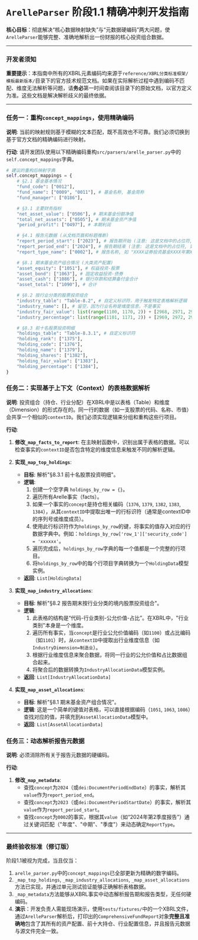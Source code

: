 # `ArelleParser` 阶段1.1 精确冲刺开发指南

**核心目标**：彻底解决“核心数据映射缺失”与“元数据硬编码”两大问题，使`ArelleParser`能够完整、准确地解析出一份财报的核心投资组合数据。

---

### **开发者须知**

**重要提示**：本指南中所有的XBRL元素编码均来源于`reference/XBRL分类标准框架/模板最新版本/`目录下的官方技术规范文档。如果在实际解析过程中遇到编码不匹配、维度无法解析等问题，请**务必**第一时间查阅该目录下的原始文档，以官方定义为准。这些文档是解决解析歧义的最终依据。

---

### **任务一：重构`concept_mappings`，使用精确编码**

**说明**: 当前的映射规则基于模糊的文本匹配，既不高效也不可靠。我们必须切换到基于官方文档的精确编码进行映射。

**行动**:
请开发团队使用以下精确编码重构`src/parsers/arelle_parser.py`中的`self.concept_mappings`字典。

```python
# 建议的重构后映射字典
self.concept_mappings = {
    # §2.1 基金基本情况
    "fund_code": ["0012"],
    "fund_name": ["0009", "0011"], # 基金名称, 基金简称
    "fund_manager": ["0186"],

    # §3.1 主要财务指标
    "net_asset_value": ["0506"], # 期末基金份额净值
    "total_net_assets": ["0505"], # 期末基金资产净值
    "period_profit": ["0497"], # 本期利润

    # §4.1 报告元数据 (从文档页眉和标题推断)
    "report_period_start": ["2023"], # 报告期开始 (注意: 这是文档中的占位符, 实际XBRL标签可能为 dei:DocumentPeriodStartDate)
    "report_period_end": ["2024"], # 报告期结束 (注意: 这是文档中的占位符, 实际XBRL标签可能为 dei:DocumentPeriodEndDate)
    "report_type_name": ["0002"], # 报告名称, 如 "XXXX证券投资基金XXXX年第X季度报告"

    # §8.1 期末基金资产组合情况 (大类资产配置)
    "asset_equity": ["1051"], # 权益投资-股票
    "asset_bond": ["1063"], # 固定收益投资-债券
    "asset_cash": ["1086"], # 银行存款和结算备付金合计
    "asset_total": ["1090"], # 合计

    # §8.2 按行业分类的股票投资组合
    "industry_table": "Table-8.2", # 自定义标识符，用于触发特定表格解析逻辑
    "industry_name": [], # 留空，因为行业名称是维度信息，不是事实
    "industry_fair_value": list(range(1100, 1170, 2)) + [2968, 2971, 2974, 2977, 2980, 2983, 2986, 2989, 2992, 2995, 2998, 3001, 3004, 3007, 3010, 3013], # 所有行业的公允价值编码
    "industry_percentage": list(range(1101, 1171, 2)) + [2969, 2972, 2975, 2978, 2981, 2984, 2987, 2990, 2993, 2996, 2999, 3002, 3005, 3008, 3011, 3014], # 所有行业的净值比例编码

    # §8.3 前十名股票投资明细
    "holdings_table": "Table-8.3.1", # 自定义标识符
    "holding_rank": ["1375"],
    "holding_code": ["1376"],
    "holding_name": ["1379"],
    "holding_shares": ["1382"],
    "holding_fair_value": ["1383"],
    "holding_percentage": ["1384"],
}
```

### **任务二：实现基于上下文（Context）的表格数据解析**

**说明**: 投资组合（持仓、行业分配）在XBRL中是以表格（Table）和维度（Dimension）的形式存在的。同一行的数据（如一支股票的代码、名称、市值）会共享一个相似的`contextID`。我们必须实现逻辑来分组和重构这些行项目。

**行动**:
1.  **修改`_map_facts_to_report`**: 在主映射函数中，识别出属于表格的数据。可以检查事实的`contextID`是否包含特定的维度信息来触发不同的解析逻辑。

2.  **实现`_map_top_holdings`**:
    *   **目标**: 解析"§8.3.1 前十名股票投资明细"。
    *   **逻辑**:
        1.  创建一个空字典 `holdings_by_row = {}`。
        2.  遍历所有Arelle事实（facts）。
        3.  如果一个事实的`concept`是持仓相关编码（`1376`, `1379`, `1382`, `1383`, `1384`），从其`contextID`中提取出唯一的行标识符（通常是contextID中的序列号或维度成员）。
        4.  使用此行标识符作为`holdings_by_row`的键，将事实的值存入对应的行数据字典中。例如：`holdings_by_row['row_1']['security_code'] = 'xxxxxx'`。
        5.  遍历完成后，`holdings_by_row`字典的每一个值都是一个完整的行项目。
        6.  将`holdings_by_row`中的每个行项目字典转换为一个`HoldingData`模型实例。
    *   **返回**: `List[HoldingData]`

3.  **实现`_map_industry_allocations`**:
    *   **目标**: 解析"§8.2 报告期末按行业分类的境内股票投资组合"。
    *   **逻辑**:
        1.  此表格的结构是“代码-行业类别-公允价值-占比”。在XBRL中，"行业类别"本身是一个维度。
        2.  遍历所有事实，当`concept`是行业公允价值编码（如`1100`）或占比编码（如`1101`）时，从`contextID`中提取出行业维度信息（如`IndustryDimension=制造业`）。
        3.  根据行业维度信息来聚合数据，将同一行业的公允价值和占比数据组合起来。
        4.  将聚合后的数据转换为`IndustryAllocationData`模型实例。
    *   **返回**: `List[IndustryAllocationData]`

4.  **实现`_map_asset_allocations`**:
    *   **目标**: 解析"§8.1 期末基金资产组合情况"。
    *   **逻辑**: 这是一个简单的键值对表格，可以直接根据编码（`1051`, `1063`, `1086`）查找对应的值，并填充到`AssetAllocationData`模型中。
    *   **返回**: `List[AssetAllocationData]`

### **任务三：动态解析报告元数据**

**说明**: 必须消除所有关于报告元数据的硬编码。

**行动**:
1.  **修改`_map_metadata`**:
    *   查找`concept`为`2024`（或`dei:DocumentPeriodEndDate`）的事实，解析其`value`作为`report_period_end`。
    *   查找`concept`为`2023`（或`dei:DocumentPeriodStartDate`）的事实，解析其`value`作为`report_period_start`。
    *   查找`concept`为`0002`的事实，根据其`value`（如“2024年第2季度报告”）通过关键词匹配（"年度"、"中期"、"季度"）来动态确定`ReportType`。

---

### **最终验收标准（修订版）**

阶段1.1被视为完成，当且仅当：
1.  `arelle_parser.py`中的`concept_mappings`已全部更新为精确的数字编码。
2.  `_map_top_holdings`, `_map_industry_allocations`, `_map_asset_allocations`方法已实现，并通过单元测试验证能够正确解析表格数据。
3.  `_map_metadata`方法能够从XBRL事实中动态解析报告期和报告类型，无任何硬编码。
4.  **演示**：开发负责人需能现场演示，使用`tests/fixtures/`中的一个XBRL文件，通过`ArelleParser`解析后，打印出的`ComprehensiveFundReport`对象**完整且准确地**包含了其所有的资产配置、前十大持仓、行业配置信息，并且报告元数据与源文件完全一致。
